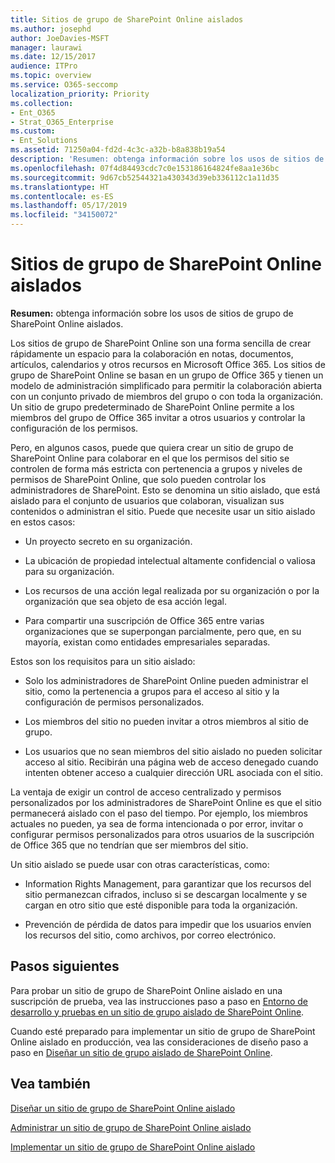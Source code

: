 ```yaml
---
title: Sitios de grupo de SharePoint Online aislados
ms.author: josephd
author: JoeDavies-MSFT
manager: laurawi
ms.date: 12/15/2017
audience: ITPro
ms.topic: overview
ms.service: O365-seccomp
localization_priority: Priority
ms.collection:
- Ent_O365
- Strat_O365_Enterprise
ms.custom:
- Ent_Solutions
ms.assetid: 71250a04-fd2d-4c3c-a32b-b8a838b19a54
description: 'Resumen: obtenga información sobre los usos de sitios de grupo de SharePoint Online aislados.'
ms.openlocfilehash: 07f4d84493cdc7c0e153186164824fe8aa1e36bc
ms.sourcegitcommit: 9d67cb52544321a430343d39eb336112c1a11d35
ms.translationtype: HT
ms.contentlocale: es-ES
ms.lasthandoff: 05/17/2019
ms.locfileid: "34150072"
---
```

# <a name="isolated-sharepoint-online-team-sites"></a>Sitios de grupo de SharePoint Online aislados

 **Resumen:** obtenga información sobre los usos de sitios de grupo de SharePoint Online aislados.
  
Los sitios de grupo de SharePoint Online son una forma sencilla de crear rápidamente un espacio para la colaboración en notas, documentos, artículos, calendarios y otros recursos en Microsoft Office 365. Los sitios de grupo de SharePoint Online se basan en un grupo de Office 365 y tienen un modelo de administración simplificado para permitir la colaboración abierta con un conjunto privado de miembros del grupo o con toda la organización. Un sitio de grupo predeterminado de SharePoint Online permite a los miembros del grupo de Office 365 invitar a otros usuarios y controlar la configuración de los permisos.
  
Pero, en algunos casos, puede que quiera crear un sitio de grupo de SharePoint Online para colaborar en el que los permisos del sitio se controlen de forma más estricta con pertenencia a grupos y niveles de permisos de SharePoint Online, que solo pueden controlar los administradores de SharePoint. Esto se denomina un sitio aislado, que está aislado para el conjunto de usuarios que colaboran, visualizan sus contenidos o administran el sitio. Puede que necesite usar un sitio aislado en estos casos:
  
- Un proyecto secreto en su organización.
    
- La ubicación de propiedad intelectual altamente confidencial o valiosa para su organización.
    
- Los recursos de una acción legal realizada por su organización o por la organización que sea objeto de esa acción legal.
    
- Para compartir una suscripción de Office 365 entre varias organizaciones que se superpongan parcialmente, pero que, en su mayoría, existan como entidades empresariales separadas.
    
Estos son los requisitos para un sitio aislado:
  
- Solo los administradores de SharePoint Online pueden administrar el sitio, como la pertenencia a grupos para el acceso al sitio y la configuración de permisos personalizados.
    
- Los miembros del sitio no pueden invitar a otros miembros al sitio de grupo.
    
- Los usuarios que no sean miembros del sitio aislado no pueden solicitar acceso al sitio. Recibirán una página web de acceso denegado cuando intenten obtener acceso a cualquier dirección URL asociada con el sitio.
    
La ventaja de exigir un control de acceso centralizado y permisos personalizados por los administradores de SharePoint Online es que el sitio permanecerá aislado con el paso del tiempo. Por ejemplo, los miembros actuales no pueden, ya sea de forma intencionada o por error, invitar o configurar permisos personalizados para otros usuarios de la suscripción de Office 365 que no tendrían que ser miembros del sitio.
  
Un sitio aislado se puede usar con otras características, como:
  
- Information Rights Management, para garantizar que los recursos del sitio permanezcan cifrados, incluso si se descargan localmente y se cargan en otro sitio que esté disponible para toda la organización.
    
- Prevención de pérdida de datos para impedir que los usuarios envíen los recursos del sitio, como archivos, por correo electrónico.
    
## <a name="next-steps"></a>Pasos siguientes

Para probar un sitio de grupo de SharePoint Online aislado en una suscripción de prueba, vea las instrucciones paso a paso en [Entorno de desarrollo y pruebas en un sitio de grupo aislado de SharePoint Online](isolated-sharepoint-online-team-site-dev-test-environment.md).
  
Cuando esté preparado para implementar un sitio de grupo de SharePoint Online aislado en producción, vea las consideraciones de diseño paso a paso en [Diseñar un sitio de grupo aislado de SharePoint Online](design-an-isolated-sharepoint-online-team-site.md).
  
## <a name="see-also"></a>Vea también

[Diseñar un sitio de grupo de SharePoint Online aislado](design-an-isolated-sharepoint-online-team-site.md)
  
[Administrar un sitio de grupo de SharePoint Online aislado](manage-an-isolated-sharepoint-online-team-site.md)

[Implementar un sitio de grupo de SharePoint Online aislado](deploy-an-isolated-sharepoint-online-team-site.md)


